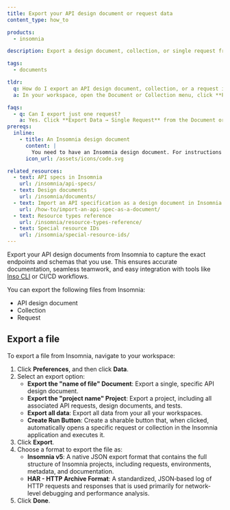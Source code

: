```yaml
---
title: Export your API design document or request data
content_type: how_to

products:
  - insomnia

description: Export a design document, collection, or single request from Insomnia.

tags:
  - documents

tldr:
  q: How do I export an API design document, collection, or a request in Insomnia?
  a: In your workspace, open the Document or Collection menu, click **Preferences → Data**, select the target format and scope, and then export the file.

faqs:
  - q: Can I export just one request?
    a: Yes. Click **Export Data → Single Request** from the Document or Collection menu or click  **Preferences → Data**. Then select just that request.
prereqs:
  inline:
    - title: An Insomnia design document
      content: |
        You need to have an Insomnia design document. For instructions on creating one see [Create a design document](/how-to/create-a-design-document/)
      icon_url: /assets/icons/code.svg

related_resources:
  - text: API specs in Insomnia
    url: /insomnia/api-specs/
  - text: Design documents
    url: /insomnia/documents/
  - text: Import an API specification as a design document in Insomnia
    url: /how-to/import-an-api-spec-as-a-document/
  - text: Resource types reference
    url: /insomnia/resource-types-reference/   
  - text: Special resource IDs
    url: /insomnia/special-resource-ids/    
---
```

Export your API design documents from Insomnia to capture the exact endpoints and schemas that you use. This ensures accurate documentation, seamless teamwork, and easy integration with tools like [Inso CLI](/inso-cli/) or CI/CD workflows.

You can export the following files from Insomnia:
- API design document
- Collection
- Request

## Export a file

To export a file from Insomnia, navigate to your workspace:
1. Click **Preferences**, and then click **Data**.
2. Select an export option:
    - **Export the "name of file" Document**: Export a single, specific API design document.
    - **Export the "project name" Project**: Export a project, including all associated API requests, design documents, and tests.
    - **Export all data**: Export all data from your all your workspaces.
    - **Create Run Button**: Create a sharable button that, when clicked, automatically opens a specific request or collection in the Insomnia application and executes it.
3. Click **Export**.
4. Choose a format to export the file as:
    - **Insomnia v5**: A native JSON export format that contains the full structure of Insomnia projects, including requests, environments, metadata, and documentation.
    - **HAR - HTTP Archive Format**: A standardized, JSON‑based log of HTTP requests and responses that is used primarily for network-level debugging and performance analysis. 
5. Click **Done**.
